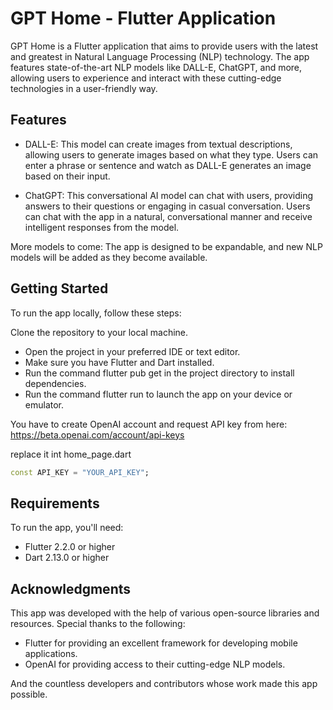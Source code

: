 # GPT Home - Flutter Application

GPT Home is a Flutter application that aims to provide users with the latest and greatest in Natural Language Processing (NLP) technology. The app features state-of-the-art NLP models like DALL-E, ChatGPT, and more, allowing users to experience and interact with these cutting-edge technologies in a user-friendly way.

## Features
- DALL-E: This model can create images from textual descriptions, allowing users to generate images based on what they type. Users can enter a phrase or sentence and watch as DALL-E generates an image based on their input.

- ChatGPT: This conversational AI model can chat with users, providing answers to their questions or engaging in casual conversation. Users can chat with the app in a natural, conversational manner and receive intelligent responses from the model.

More models to come: The app is designed to be expandable, and new NLP models will be added as they become available.

## Getting Started
To run the app locally, follow these steps:

Clone the repository to your local machine.
- Open the project in your preferred IDE or text editor.
- Make sure you have Flutter and Dart installed.
- Run the command flutter pub get in the project directory to install dependencies.
- Run the command flutter run to launch the app on your device or emulator.

You have to create OpenAI account and request API key from here: https://beta.openai.com/account/api-keys

replace it int home_page.dart

```dart
const API_KEY = "YOUR_API_KEY";
```

## Requirements
To run the app, you'll need:

- Flutter 2.2.0 or higher
- Dart 2.13.0 or higher

## Acknowledgments
This app was developed with the help of various open-source libraries and resources. Special thanks to the following:

- Flutter for providing an excellent framework for developing mobile applications.
- OpenAI for providing access to their cutting-edge NLP models.

And the countless developers and contributors whose work made this app possible.